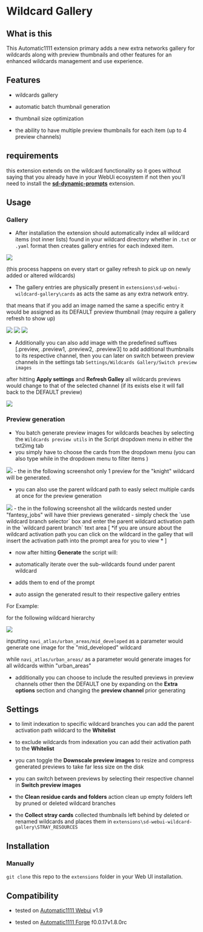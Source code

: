 
  

# Wildcard Gallery


## What is this

This Automatic1111 extension primary adds a new extra networks gallery for wildcards along with preview thumbnails and other features for an enhanced wildcards management and use experience.

  

## Features

- wildcards gallery

- automatic batch thumbnail generation

- thumbnail size optimization

- the ability to have multiple preview thumbnails for each item (up to 4 preview channels)

## requirements

this extension extends on the wildcard functionality so it goes without saying that you already have in your WebUi ecosystem if not then you'll need to install the **[sd-dynamic-prompts](https://github.com/adieyal/sd-dynamic-prompts)** extension.

## Usage

### Gallery

- After installation the extension should automatically index all wildcard items (not inner lists) found in your wildcard directory whether in `.txt` or `.yaml` format then creates gallery entries for each indexed item.

<img  src="screenshots/screen (4).png"/>

(this process happens on every start or galley refresh to pick up on newly added or altered wildcards)

- The gallery entries are physically present in `extensions\sd-webui-wildcard-gallery\cards` as acts the same as any extra network entry.

that means that if you add an image named the same a specific entry it would be assigned as its DEFAULT preview thumbnail (may require a gallery refresh to show up)

<img  src="screenshots/screen (6).png"/>

<img  src="screenshots/screen (2).png"/>

<img  src="screenshots/screen (1).png"/>

- Additionally you can also add image with the predefined suffixes [.preview, .preview1, .preview2, .preview3] to add additional thumbnails to its respective channel, then you can later on switch between preview channels in the settings tab `Settings/Wildcards Gallery/Switch preview images`

after hitting **Apply settings** and **Refresh Galley** all wildcards previews would change to that of the selected channel (if its exists else it will fall back to the DEFAULT preview)

<img  src="screenshots/screen (7).png"/>

### Preview generation

- You batch generate preview images for wildcards beaches by selecting the `Wildcards preview utils` in the Script dropdown menu in either the txt2img tab
- you simply have to choose the cards from the dropdown menu (you can also type while in the dropdown menu to filter items )
<img  src="screenshots/screen (5).png"/>
- the in the following screenshot only 1 preview for the "knight" wildcard will be generated.

- you can also use the parent wildcard path to easly select multiple cards at once for the preview generation
<img  src="screenshots/screen (8).png"/>
- the in the following screenshot all the wildcards nested under "fantesy_jobs" will have thier previews generated 
- simply check the `use wildcard branch selector` box and enter the parent wildcard activation path in the `wildcard parent branch` text area
[ *if you are unsure about the wildcard activation path you can click on the wildcard in the galley that will insert the activation path into the prompt area for you to view * ]

- now after hitting **Generate** the script will:

- automatically iterate over the sub-wildcards found under parent wildcard

- adds them to end of the prompt

- auto assign the generated result to their respective gallery entries

  

For Example:

for the following wildcard hierarchy

<img  src="screenshots/screen (3).png"/>

inputting `navi_atlas/urban_areas/mid_developed` as a parameter would generate one image for the "mid_developed" wildcard

while `navi_atlas/urban_areas/` as a parameter would generate images for all wildcards within "urban_areas"

- additionally you can choose to include the resulted previews in preview channels other then the DEFAULT one by expanding on the **Extra options** section and changing the **preview channel** prior generating

## Settings

- to limit indexation to specific wildcard branches you can add the parent activation path wildcard to the **Whitelist**

- to exclude wildcards from indexation you can add their activation path to the **Whitelist**

- you can toggle the **Downscale preview images** to resize and compress generated previews to take far less size on the disk

- you can switch between previews by selecting their respective channel in **Switch preview images**

- the **Clean residue cards and folders** action clean up empty folders left by pruned or deleted wildcard branches

- the **Collect stray cards** collected thumbnails left behind by deleted or renamed wildcards and places them in `extensions\sd-webui-wildcard-gallery\STRAY_RESOURCES`

## Installation

### Manually

`git clone` this repo to the `extensions` folder in your Web UI installation.

## Compatibility

- tested on [Automatic1111 Webui](https://github.com/AUTOMATIC1111/stable-diffusion-webui) v1.9

- tested on [Automatic1111 Forge](https://github.com/lllyasviel/stable-diffusion-webui-forge) f0.0.17v1.8.0rc
